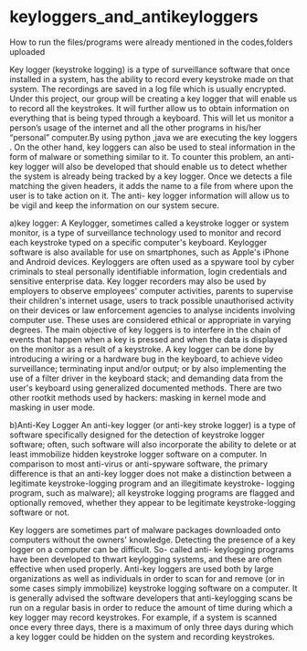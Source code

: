 # keyloggers_and_antikeyloggers
How to run the files/programs were already mentioned in the codes,folders uploaded

Key logger (keystroke logging) is a type of surveillance software that once installed in a system, has the ability to record every keystroke made on that system. The recordings are saved in a log file which is usually encrypted. 
Under this project, our group will be creating a key logger that will enable us to record all the keystrokes. It will further allow us to obtain information on everything that is being typed through a keyboard. This will let us monitor a person’s usage of the internet and all the other programs in his/her “personal” computer.By using python ,java we are executing the key loggers . 
On the other hand, key loggers can also be used to steal information in the form of malware or something similar to it. To counter this problem, an anti-key logger will also be developed that should enable us to detect whether the system is already being tracked by a key logger. Once we detects a file matching the given headers, it adds the name to a file from where upon the user is to take action on it. The anti- key logger information will allow us to be vigil and keep the information on our system secure.

a)key logger: 
A Keylogger, sometimes called a keystroke logger or system monitor, is a type of surveillance technology used to monitor and record each keystroke typed on a specific computer's keyboard. Keylogger software is also available for use on smartphones, such as Apple's iPhone and Android devices. Keyloggers are often used as a spyware tool by cyber criminals to steal personally identifiable information, login credentials and sensitive enterprise data. Key logger recorders may also be used by employers to observe employees' computer activities, parents to supervise their children's internet usage, users to track possible unauthorised activity on their devices or law enforcement agencies to analyse incidents involving computer use. 
These uses are considered ethical or appropriate in varying degrees. The main objective of key loggers is to interfere in the chain of events that happen when a key is pressed and when the data is displayed on the monitor as a result of a keystroke. A key logger can be done by introducing a wiring or a hardware bug in the keyboard, to achieve video surveillance; terminating input and/or output; or by also implementing the use of a filter driver in the keyboard stack; and demanding data from the user's keyboard using generalized documented methods. There are two other rootkit methods used by hackers: masking in kernel mode and masking in user mode.
 
 
b)Anti-Key Logger
An anti-key logger (or anti-key stroke logger) is a type of software specifically designed for the detection of keystroke logger software; often, such software will also incorporate the ability to delete or at least immobilize hidden keystroke logger software on a computer. In comparison to most anti-virus or anti-spyware software, the primary difference is that an anti-key logger does not make a distinction between a legitimate keystroke-logging program and an illegitimate keystroke- logging program, such as malware); all keystroke logging programs are flagged and optionally removed, whether they appear to be legitimate keystroke-logging software or not.
 
Key loggers are sometimes part of malware packages downloaded onto computers without the owners' knowledge. Detecting the presence of a key logger on a computer can be difficult. So- called anti- keylogging programs have been developed to thwart keylogging systems, and these are often effective when used properly. Anti-key loggers are used both by large organizations as well as individuals in order to scan for and remove (or in some cases simply immobilize) keystroke logging software on a computer. It is generally advised the software developers that anti-keylogging scans be run on a regular basis in order to reduce the amount of time during which a key logger may record keystrokes. For example, if a system is scanned once every three days, there is a maximum of only three days during which a key logger could be hidden on the system and recording keystrokes.
